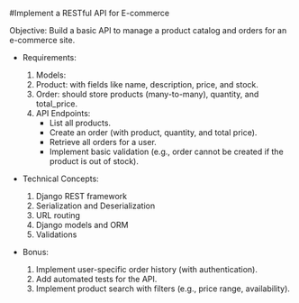 #Implement a RESTful API for E-commerce

Objective: Build a basic API to manage a product catalog and orders for an e-commerce site.

 + Requirements:

    1. Models:
    2. Product: with fields like name, description, price, and stock.
    3. Order: should store products (many-to-many), quantity, and total_price.
    4. API Endpoints:
       + List all products.
       + Create an order (with product, quantity, and total price).
       + Retrieve all orders for a user.
       + Implement basic validation (e.g., order cannot be created if the product is out of stock).

 + Technical Concepts:

    1. Django REST framework
    2. Serialization and Deserialization
    3. URL routing
    4. Django models and ORM
    5. Validations

 + Bonus:

    1. Implement user-specific order history (with authentication).
    2. Add automated tests for the API.
    3. Implement product search with filters (e.g., price range, availability).

